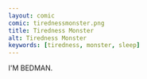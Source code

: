 ```yaml
---
layout: comic
comic: tirednessmonster.png
title: Tiredness Monster
alt: Tiredness Monster
keywords: [tiredness, monster, sleep]
---
```


I'M BEDMAN.